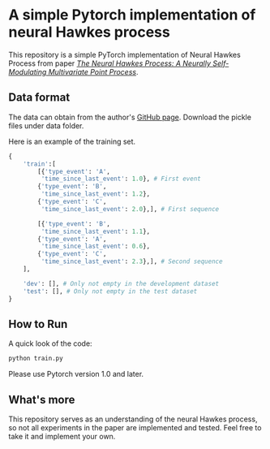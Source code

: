 # A simple Pytorch implementation of neural Hawkes process

This repository is a simple PyTorch implementation of Neural Hawkes Process from paper *[The Neural Hawkes Process: A Neurally Self-Modulating Multivariate Point Process](https://arxiv.org/abs/1612.09328)*. 

## Data format
The data can obtain from the author's [GitHub page](https://github.com/HMEIatJHU/neurawkes). Download the pickle files under data folder.

Here is an example of the training set.
```python
{
	'train':[
		[{'type_event': 'A',
		 'time_since_last_event': 1.0},	# First event
		{'type_event': 'B',
		 'time_since_last_event': 1.2},
		{'type_event': 'C',
		 'time_since_last_event': 2.0},], # First sequence

		[{'type_event': 'B',
		 'time_since_last_event': 1.1},
		{'type_event': 'A',
		 'time_since_last_event': 0.6},
		{'type_event': 'C',
		 'time_since_last_event': 2.3},], # Second sequence
	],

	'dev': [], # Only not empty in the development dataset
	'test': [], # Only not empty in the test dataset
}
```


## How to Run
A quick look of the code:
```python
python train.py
```

Please use Pytorch version 1.0 and later.



## What's more
This repository serves as an understanding of the neural Hawkes process, so not all experiments in the paper are implemented and tested. Feel free to take it and implement your own.
